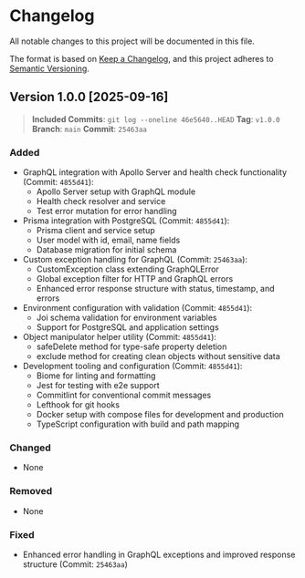 # Changelog

All notable changes to this project will be documented in this file.

The format is based on [Keep a Changelog](https://keepachangelog.com/en/1.0.0/),
and this project adheres to [Semantic Versioning](https://semver.org/spec/v2.0.0.html).

## Version 1.0.0 [2025-09-16]

> **Included Commits**: `git log --oneline 46e5640..HEAD`
> **Tag**: `v1.0.0`
> **Branch**: `main`
> **Commit**: `25463aa`

### Added

- GraphQL integration with Apollo Server and health check functionality (Commit: `4855d41`):
  - Apollo Server setup with GraphQL module
  - Health check resolver and service
  - Test error mutation for error handling
- Prisma integration with PostgreSQL (Commit: `4855d41`):
  - Prisma client and service setup
  - User model with id, email, name fields
  - Database migration for initial schema
- Custom exception handling for GraphQL (Commit: `25463aa`):
  - CustomException class extending GraphQLError
  - Global exception filter for HTTP and GraphQL errors
  - Enhanced error response structure with status, timestamp, and errors
- Environment configuration with validation (Commit: `4855d41`):
  - Joi schema validation for environment variables
  - Support for PostgreSQL and application settings
- Object manipulator helper utility (Commit: `4855d41`):
  - safeDelete method for type-safe property deletion
  - exclude method for creating clean objects without sensitive data
- Development tooling and configuration (Commit: `4855d41`):
  - Biome for linting and formatting
  - Jest for testing with e2e support
  - Commitlint for conventional commit messages
  - Lefthook for git hooks
  - Docker setup with compose files for development and production
  - TypeScript configuration with build and path mapping

### Changed

- None

### Removed

- None

### Fixed

- Enhanced error handling in GraphQL exceptions and improved response structure (Commit: `25463aa`)
